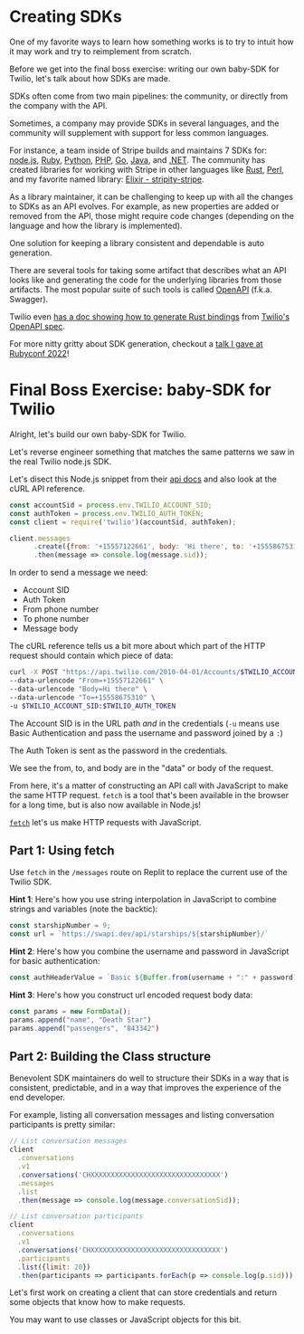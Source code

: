 # Creating SDKs

One of my favorite ways to learn how something works is to
try to intuit how it may work and try to reimplement from
scratch.

Before we get into the final boss exercise: writing our own
baby-SDK for Twilio, let's talk about how SDKs are made.

SDKs often come from two main pipelines: the community, or directly from the
company with the API.

Sometimes, a company may provide SDKs in several languages, and the community
will supplement with support for less common languages.

For instance, a team inside of Stripe builds and maintains 7 SDKs for: [node.js](https://github.com/stripe/stripe-node),
[Ruby](https://github.com/stripe/stripe-ruby),
[Python](https://github.com/stripe/stripe-python),
[PHP](https://github.com/stripe/stripe-php),
[Go](https://github.com/stripe/stripe-go),
[Java](https://github.com/stripe/stripe-java), and
[.NET](https://github.com/stripe/stripe-dotnet). The community has created
libraries for working with Stripe in other languages like [Rust](https://docs.rs/stripe-rust/latest/stripe/), [Perl](https://metacpan.org/pod/Net::Stripe), and my favorite named library: [Elixir - stripity-stripe](https://github.com/beam-community/stripity-stripe).

As a library maintainer, it can be challenging to keep up with all the changes
to SDKs as an API evolves. For example, as new properties are added or removed
from the API, those might require code changes (depending on the language and
how the library is implemented).

One solution for keeping a library consistent and dependable is auto generation.

There are several tools for taking some artifact that describes what an API
looks like and generating the code for the underlying libraries from those
artifacts. The most popular suite of such tools is called [OpenAPI](https://www.openapis.org/) (f.k.a.
Swagger).

Twilio even [has a doc showing how to generate Rust
bindings](https://www.twilio.com/docs/openapi/generating-a-rust-client-for-twilios-api)
from [Twilio's OpenAPI spec](https://github.com/twilio/twilio-oai).

For more nitty gritty about SDK generation, checkout a [talk I gave at Rubyconf 2022](https://www.youtube.com/watch?v=aV1obsuDmjU)!

# Final Boss Exercise: baby-SDK for Twilio

Alright, let's build our own baby-SDK for Twilio.

Let's reverse engineer something that matches the same
patterns we saw in the real Twilio node.js SDK.

Let's disect this Node.js snippet from their [api
docs](https://www.twilio.com/docs/sms/api/message-resource) and also look at
the cURL API reference.

```js
const accountSid = process.env.TWILIO_ACCOUNT_SID;
const authToken = process.env.TWILIO_AUTH_TOKEN;
const client = require('twilio')(accountSid, authToken);

client.messages
      .create({from: '+15557122661', body: 'Hi there', to: '+15558675310'})
      .then(message => console.log(message.sid));
```

In order to send a message we need:

* Account SID
* Auth Token
* From phone number
* To phone number
* Message body

The cURL reference tells us a bit more about which part of the HTTP request
should contain which piece of data:

```bash
curl -X POST "https://api.twilio.com/2010-04-01/Accounts/$TWILIO_ACCOUNT_SID/Messages.json" \
--data-urlencode "From=+15557122661" \
--data-urlencode "Body=Hi there" \
--data-urlencode "To=+15558675310" \
-u $TWILIO_ACCOUNT_SID:$TWILIO_AUTH_TOKEN
```

The Account SID is in the URL path _and_ in the credentials (`-u` means use Basic Authentication and pass the username and password joined by a `:`)

The Auth Token is sent as the password in the credentials.

We see the from, to, and body are in the "data" or body of the request.

From here, it's a matter of constructing an API call with JavaScript to make
the same HTTP request. `fetch` is a tool that's been available in the browser
for a long time, but is also now available in Node.js!

[`fetch`](https://developer.mozilla.org/en-US/docs/Web/API/fetch) let's us make
HTTP requests with JavaScript.

## Part 1: Using fetch

Use `fetch` in the `/messages` route on Replit to replace the current use of
the Twilio SDK.


**Hint 1**: Here's how you use string interpolation in JavaScript to combine strings and variables (note the backtic):

```js
const starshipNumber = 9;
const url = `https://swapi.dev/api/starships/${starshipNumber}/`
```

**Hint 2**: Here's how you combine the username and password in JavaScript for basic authentication:


```js
const authHeaderValue = `Basic ${Buffer.from(username + ":" + password).toString('base64')}`
```

**Hint 3**: Here's how you construct url encoded request body data:

```js
const params = new FormData();
params.append("name", "Death Star")
params.append("passengers", "843342")
```

## Part 2: Building the Class structure

Benevolent SDK maintainers do well to structure their SDKs in a way that is consistent, predictable, and
in a way that improves the experience of the end developer.

For example, listing all conversation messages and listing conversation participants is pretty similar:

```js
// List conversation messages
client
  .conversations
  .v1
  .conversations('CHXXXXXXXXXXXXXXXXXXXXXXXXXXXXXXXX')
  .messages
  .list
  .then(message => console.log(message.conversationSid));

// List conversation participants
client
  .conversations
  .v1
  .conversations('CHXXXXXXXXXXXXXXXXXXXXXXXXXXXXXXXX')
  .participants
  .list({limit: 20})
  .then(participants => participants.forEach(p => console.log(p.sid)));
```

Let's first work on creating a client that can store credentials and return some objects that know how to make requests.

You may want to use classes or JavaScript objects for this bit.
